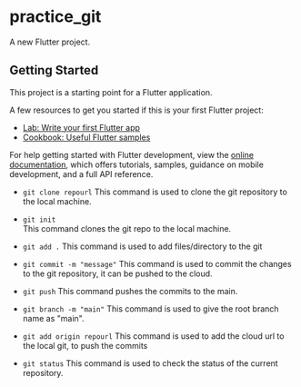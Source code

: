 # practice_git

A new Flutter project.

## Getting Started

This project is a starting point for a Flutter application.

A few resources to get you started if this is your first Flutter project:

- [Lab: Write your first Flutter app](https://docs.flutter.dev/get-started/codelab)
- [Cookbook: Useful Flutter samples](https://docs.flutter.dev/cookbook)

For help getting started with Flutter development, view the
[online documentation](https://docs.flutter.dev/), which offers tutorials,
samples, guidance on mobile development, and a full API reference.


- `git clone repourl`
 This command is used to clone the git repository to the local machine.

- `git init`  
 This command clones the git repo to the local machine.

- `git add .`
 This command is used to add files/directory to the git

- `git commit -m "message"`
 This command is used to commit the changes to the git repository, it can be pushed to the cloud.

- `git push`
 This command pushes the commits to the main.

- `git branch -m "main"`
 This command is used to give the root branch name as "main".
- `git add origin repourl`
 This command is used to add the cloud url to the local git, to push the commits
- `git status`
 This command is used to check the status of the current repository.

